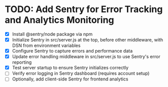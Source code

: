 # TODO: Add Sentry for Error Tracking and Analytics Monitoring

- [x] Install @sentry/node package via npm
- [x] Initialize Sentry in src/server.js at the top, before other middleware, with DSN from environment variables
- [x] Configure Sentry to capture errors and performance data
- [x] Update error handling middleware in src/server.js to use Sentry's error reporting
- [x] Test server startup to ensure Sentry initializes correctly
- [ ] Verify error logging in Sentry dashboard (requires account setup)
- [ ] Optionally, add client-side Sentry for frontend analytics
